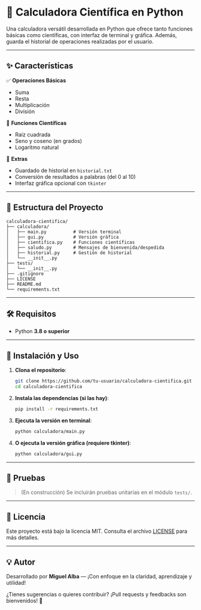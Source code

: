 # 🧮 Calculadora Científica en Python

Una calculadora versátil desarrollada en Python que ofrece tanto funciones básicas como científicas, con interfaz de terminal y gráfica. Además, guarda el historial de operaciones realizadas por el usuario.

---

## ✨ Características

✅ **Operaciones Básicas**  
- Suma  
- Resta  
- Multiplicación  
- División  

🧠 **Funciones Científicas**  
- Raíz cuadrada  
- Seno y coseno (en grados)  
- Logaritmo natural  

📝 **Extras**  
- Guardado de historial en `historial.txt`  
- Conversión de resultados a palabras (del 0 al 10)  
- Interfaz gráfica opcional con `tkinter`

---

## 📁 Estructura del Proyecto

```
calculadora-cientifica/
├── calculadora/
│   ├── main.py          # Versión terminal
│   ├── gui.py           # Versión gráfica
│   ├── cientifica.py    # Funciones científicas
│   ├── saludo.py        # Mensajes de bienvenida/despedida
│   ├── historial.py     # Gestión de historial
│   └── __init__.py
├── tests/
│   └── __init__.py
├── .gitignore
├── LICENSE
├── README.md
└── requirements.txt
```

---

## 🛠️ Requisitos

- Python **3.8 o superior**

---

## 🚀 Instalación y Uso

1. **Clona el repositorio**:
   ```bash
   git clone https://github.com/tu-usuario/calculadora-cientifica.git
   cd calculadora-cientifica
   ```

2. **Instala las dependencias (si las hay)**:
   ```bash
   pip install -r requirements.txt
   ```

3. **Ejecuta la versión en terminal**:
   ```bash
   python calculadora/main.py
   ```

4. **O ejecuta la versión gráfica (requiere tkinter)**:
   ```bash
   python calculadora/gui.py
   ```

---

## 🧪 Pruebas

> (En construcción) Se incluirán pruebas unitarias en el módulo `tests/`.

---

## 📄 Licencia

Este proyecto está bajo la licencia MIT. Consulta el archivo [LICENSE](./LICENSE) para más detalles.

---

## 💡 Autor

Desarrollado por **Miguel Alba** — ¡Con enfoque en la claridad, aprendizaje y utilidad!

¿Tienes sugerencias o quieres contribuir? ¡Pull requests y feedbacks son bienvenidos! 🚀
